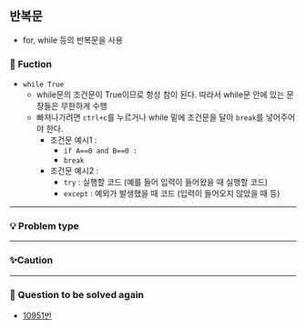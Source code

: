 ## 반복문
- for, while 등의 반복문을 사용

### 🔎 Fuction
- `while True`
    - while문의 조건문이 True이므로 항상 참이 된다. 따라서 while문 안에 있는 문장들은 무한하게 수행
    - 빠져나가려면 `ctrl+c`를 누르거나 while 밑에 조건문을 달아 `break`를 넣어주어야 한다.
        - 조건문 예시1 : 
            - `if A==0 and B==0 :`
            - `break`
        - 조건문 예시2 :
            - `try` : 실행할 코드 (예를 들어 입력이 들어왔을 때 실행할 코드)
            - `except` : 예외가 발생했을 때 코드 (입력이 들어오지 않았을 때 등)

----------------------------------
### 💡 Problem type


----------------------------------
### ✨Caution

----------------------------------
### 📌 Question to be solved again
- [10951번](https://www.acmicpc.net/problem/10951)